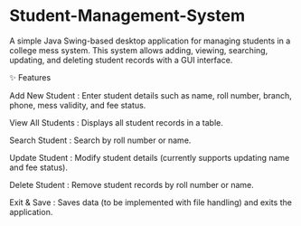 # Student-Management-System
A simple Java Swing-based desktop application for managing students in a college mess system.
This system allows adding, viewing, searching, updating, and deleting student records with a GUI interface.

✨ Features

Add New Student :
Enter student details such as name, roll number, branch, phone, mess validity, and fee status.

View All Students :
Displays all student records in a table.

Search Student :
Search by roll number or name.

Update Student :
Modify student details (currently supports updating name and fee status).

Delete Student :
Remove student records by roll number or name.

Exit & Save :
Saves data (to be implemented with file handling) and exits the application.
